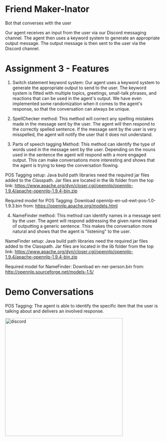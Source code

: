 # Friend Maker-Inator
Bot that converses with the user

Our agent receives an input from the user via our Discord messaging channel. The agent then uses a keyword system to generate an appropriate output message. The output message is then sent to the user via the Discord channel.

# Assignment 3 - Features
1. Switch statement keyword system: Our agent uses a keyword system to generate the appropriate output to send to the user. The keyword system is fitted with multiple topics, greetings, small-talk phrases, and reactions that can be used in the agent's output. We have even implemented some randomization when it comes to the agent's response, so that the conversation can always be unique.

2. SpellChecker method: This method will correct any spelling mistakes made in the message sent by the user. The agent will then respond to the correctly spelled sentence. If the message sent by the user is very misspelled, the agent will notify the user that it does not understand.

3. Parts of speech tagging Method: This method can identify the type of words used in the message sent by the user. Depending on the nouns used in the sentence the agent will respond with a more engaged output. This can make conversations more interesting and shows that the agent is trying to keep the conversation flowing.

POS Tagging setup: Java build path libraries need the required jar files added to the Classpath. Jar files are located in the lib folder from the top link: https://www.apache.org/dyn/closer.cgi/opennlp/opennlp-1.9.4/apache-opennlp-1.9.4-bin.zip

Required model for POS Tagging: Download opennlp-en-ud-ewt-pos-1.0-1.9.3.bin from: https://opennlp.apache.org/models.html

4. NameFinder method: This method can identify names in a message sent by the user. The agent will respond addressing the given name instead of outputting a generic sentence. This makes the conversation more natural and shows that the agent is "listening" to the user.

NameFinder setup: Java build path libraries need the required jar files added to the Classpath. Jar files are located in the lib folder from the top link: https://www.apache.org/dyn/closer.cgi/opennlp/opennlp-1.9.4/apache-opennlp-1.9.4-bin.zip

Required model for NameFinder: Download en-ner-person.bin from: http://opennlp.sourceforge.net/models-1.5/
    
# Demo Conversations
POS Tagging: The agent is able to identify the specific item that the user is talking about and delivers an involved response.

<img width="379" alt="discord" src="https://user-images.githubusercontent.com/99511208/158702513-d25860e9-c6ce-43cc-9182-b5afecd0345b.png">
